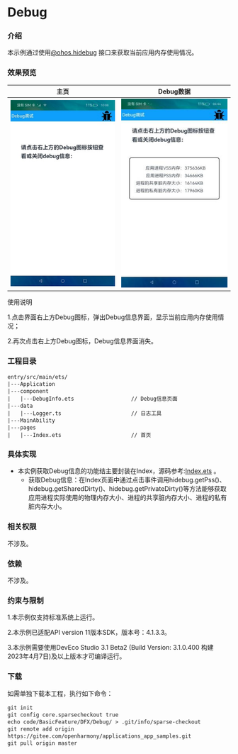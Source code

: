 # Debug

### 介绍

本示例通过使用[@ohos.hidebug](https://gitee.com/openharmony/docs/blob/master/zh-cn/application-dev/reference/apis/js-apis-hidebug.md) 接口来获取当前应用内存使用情况。

### 效果预览

|主页|Debug数据|
|--------------------------------|--------------------------------|
|![](screenshots/device/index.jpeg)|![](screenshots/device/data.jpeg)|

使用说明

1.点击界面右上方Debug图标，弹出Debug信息界面，显示当前应用内存使用情况；

2.再次点击右上方Debug图标，Debug信息界面消失。

### 工程目录

```
entry/src/main/ets/
|---Application
|---component
|   |---DebugInfo.ets                  // Debug信息页面
|---data
|   |---Logger.ts                      // 日志工具
|---MainAbility
|---pages
|   |---Index.ets                      // 首页
```
### 具体实现

* 本实例获取Debug信息的功能结主要封装在Index，源码参考:[Index.ets](entry/src/main/ets/pages/Index.ets) 。
    * 获取Debug信息：在Index页面中通过点击事件调用hidebug.getPss()、hidebug.getSharedDirty()、hidebug.getPrivateDirty()等方法能够获取应用进程实际使用的物理内存大小、进程的共享脏内存大小、进程的私有脏内存大小。

### 相关权限

不涉及。

### 依赖

不涉及。

### 约束与限制

1.本示例仅支持标准系统上运行。

2.本示例已适配API version 11版本SDK，版本号：4.1.3.3。

3.本示例需要使用DevEco Studio 3.1 Beta2 (Build Version: 3.1.0.400 构建 2023年4月7日)及以上版本才可编译运行。

### 下载

如需单独下载本工程，执行如下命令：
```
git init
git config core.sparsecheckout true
echo code/BasicFeature/DFX/Debug/ > .git/info/sparse-checkout
git remote add origin https://gitee.com/openharmony/applications_app_samples.git
git pull origin master

```

